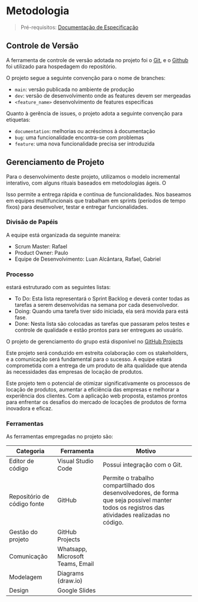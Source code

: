 # Metodologia

> Pré-requisitos: [Documentação de Especificação](02-especificacao-do-projeto.md)

## Controle de Versão

A ferramenta de controle de versão adotada no projeto foi o
[Git](https://git-scm.com/), e o [Github](https://github.com)
foi utilizado para hospedagem do repositório.

O projeto segue a seguinte convenção para o nome de branches:

- `main`: versão publicada no ambiente de produção
- `dev`: versão de desenvolvimento onde as features devem ser mergeadas
- `<feature_name>` desenvolvimento de features especificas

Quanto à gerência de issues, o projeto adota a seguinte convenção para
etiquetas:

- `documentation`: melhorias ou acréscimos à documentação
- `bug`: uma funcionalidade encontra-se com problemas
- `feature`: uma nova funcionalidade precisa ser introduzida

## Gerenciamento de Projeto

Para o desenvolvimento deste projeto, utilizamos o modelo incremental interativo, com alguns rituais baseados em metodologias ágeis. O

Isso permite a entrega rápida e contínua de funcionalidades. Nos baseamos em equipes multifuncionais que trabalham em sprints (períodos de tempo fixos) para desenvolver, testar e entregar funcionalidades.

### Divisão de Papéis

A equipe está organizada da seguinte maneira:

- Scrum Master: Rafael
- Product Owner: Paulo
- Equipe de Desenvolvimento: Luan Alcântara, Rafael, Gabriel

### Processo

estará estruturado com as seguintes listas:

- To Do: Esta lista representará o Sprint Backlog e deverá conter todas as tarefas a serem desenvolvidas na semana por cada desenvolvedor.
- Doing: Quando uma tarefa tiver sido iniciada, ela será movida para está fase.
- Done: Nesta lista são colocadas as tarefas que passaram pelos testes e controle de qualidade e estão prontos para ser entregues ao usuário.

O projeto de gerenciamento do grupo está disponível no [GitHub Projects](https://github.com/orgs/ICEI-PUC-Minas-PMV-ADS/projects/638/views/4)

Este projeto será conduzido em estreita colaboração com os stakeholders, e a comunicação será fundamental para o sucesso. A equipe estará comprometida com a entrega de um produto de alta qualidade que atenda às necessidades das empresas de locação de produtos.

Este projeto tem o potencial de otimizar significativamente os processos de locação de produtos, aumentar a eficiência das empresas e melhorar a experiência dos clientes. Com a aplicação web proposta, estamos prontos para enfrentar os desafios do mercado de locações de produtos de forma inovadora e eficaz.

### Ferramentas

As ferramentas empregadas no projeto são:

| Categoria                   | Ferramenta                       | Motivo                                                                                                                                          |
| --------------------------- | -------------------------------- | ----------------------------------------------------------------------------------------------------------------------------------------------- |
| Editor de código            | Visual Studio Code               | Possui integração com o Git.                                                                                                                    |
| Repositório de código fonte | GitHub                           | Permite o trabalho compartilhado dos desenvolvedores, de forma que seja possivel manter todos os registros das atividades realizadas no código. |
| Gestão do projeto           | GitHub Projects                  |
| Comunicação                 | Whatsapp, Microsoft Teams, Email |
| Modelagem                   | Diagrams (draw.io)               |
| Design                      | Google Slides                    |
